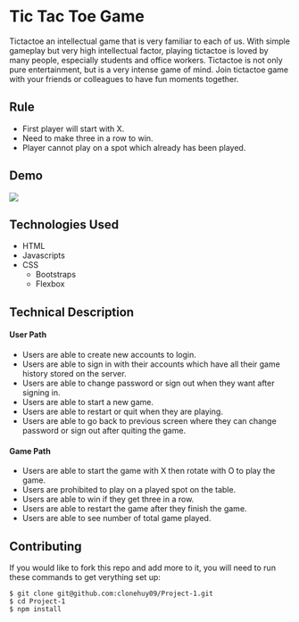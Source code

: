 # Tic Tac Toe Game
Tictactoe an intellectual game that is very familiar to each of us. With simple gameplay but very high intellectual factor, playing tictactoe is loved by many people, especially students and office workers. Tictactoe is not only pure entertainment, but is a very intense game of mind. Join tictactoe game with your friends or colleagues to have fun moments together.
## Rule
- First player will start with X.
- Need to make three in a row to win.
- Player cannot play on a spot which already has been played.
## Demo
![](image/forReadMe.gif)
## Technologies Used
- HTML
- Javascripts
- CSS
  + Bootstraps
  + Flexbox
## Technical Description
#### User Path
- Users are able to create new accounts to login.
- Users are able to sign in with their accounts which have all their game history stored on the server.
- Users are able to change password or sign out when they want after signing in.
- Users are able to start a new game.
- Users are able to restart or quit when they are playing.
- Users are able to go back to previous screen where they can change password or sign out after quiting the game.
#### Game Path
- Users are able to start the game with X then rotate with O to play the game.
- Users are prohibited to play on a played spot on the table.
- Users are able to win if they get three in a row.
- Users are able to restart the game after they finish the game.
- Users are able to see number of total game played.
## Contributing
If you would like to fork this repo and add more to it, you will need to run these commands to get verything set up:
```
$ git clone git@github.com:clonehuy09/Project-1.git
$ cd Project-1
$ npm install
```
